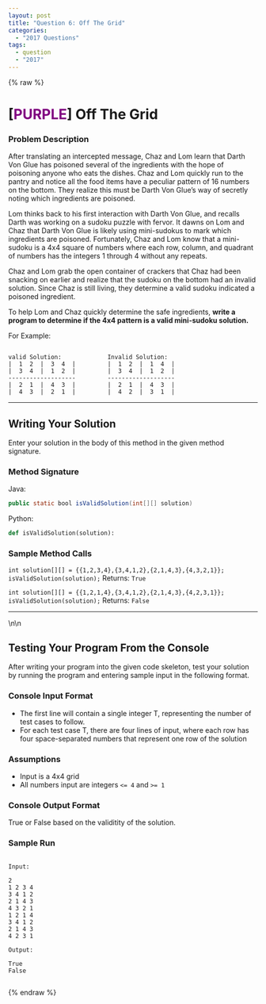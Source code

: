 ```yaml
---
layout: post
title: "Question 6: Off The Grid"
categories:
  - "2017 Questions"
tags:
  - question
  - "2017"
---
```

{% raw %}

# [<t style="color: purple;">PURPLE</t>] Off The Grid

### Problem Description

After translating an intercepted message, Chaz and Lom learn that Darth Von Glue has poisoned several of the ingredients with the hope of poisoning anyone who eats the dishes. Chaz and Lom quickly run to the pantry and notice all the food items have a peculiar pattern of 16 numbers on the bottom. They realize this must be Darth Von Glue’s way of secretly noting which ingredients are poisoned.

Lom thinks back to his first interaction with Darth Von Glue, and recalls Darth was working on a sudoku puzzle with fervor. It dawns on Lom and Chaz that Darth Von Glue is likely using mini-sudokus to mark which ingredients are poisoned. Fortunately, Chaz and Lom know that a mini-sudoku is a 4x4 square of numbers where each row, column, and quadrant of numbers has the integers 1 through 4 without any repeats.

Chaz and Lom grab the open container of crackers that Chaz had been snacking on earlier and realize that the sudoku on the bottom had an invalid solution. Since Chaz is still living, they determine a valid sudoku indicated a poisoned ingredient.

To help Lom and Chaz quickly determine the safe ingredients, **write a program to determine if the 4x4 pattern is a valid mini-sudoku solution.**

For Example:
```Text

valid Solution:				Invalid Solution:
|  1  2  |  3  4  |			|  1  2  |  1  4  |
|  3  4  |  1  2  |			|  3  4  |  1  2  |
-------------------			-------------------
|  2  1  |  4  3  |			|  2  1  |  4  3  |
|  4  3  |  2  1  |			|  4  2  |  3  1  |
```

* * *

## Writing Your Solution

Enter your solution in the body of this method in the given method signature.

### Method Signature

Java:

```Java
public static bool isValidSolution(int[][] solution)
```

Python:

```Python
def isValidSolution(solution):
```

### Sample Method Calls

`int solution[][] = {{1,2,3,4},{3,4,1,2},{2,1,4,3},{4,3,2,1}};`
`isValidSolution(solution);`
Returns: `True`

`int solution[][] = {{1,2,1,4},{3,4,1,2},{2,1,4,3},{4,2,3,1}};`
`isValidSolution(solution);`
Returns: `False`

* * *

<p style="page-break-after:always;"></p>\n\n

## Testing Your Program From the Console

After writing your program into the given code skeleton, test your solution by running the program and entering sample input in the following format.

### Console Input Format

-   The first line will contain a single integer T, representing the number of test cases to follow.
-   For each test case T, there are four lines of input, where each row has four space-separated numbers that represent one row of the solution

### Assumptions

- Input is a 4x4 grid
- All numbers input are integers `<= 4` and `>= 1`

### Console Output Format

True or False based on the validitity of the solution.

### Sample Run

```Text

Input:

2
1 2 3 4
3 4 1 2
2 1 4 3
4 3 2 1
1 2 1 4
3 4 1 2
2 1 4 3
4 2 3 1

Output:

True
False


```
{% endraw %}
